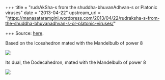 +++
title = "rudrAkSha-s from the shuddha-bhuvanAdhvan-s or Platonic viruses"
date = "2013-04-22"
upstream_url = "https://manasataramgini.wordpress.com/2013/04/22/rudraksha-s-from-the-shuddha-bhuvanadhvan-s-or-platonic-viruses/"

+++
Source: [here](https://manasataramgini.wordpress.com/2013/04/22/rudraksha-s-from-the-shuddha-bhuvanadhvan-s-or-platonic-viruses/).

Based on the Icosahedron mated with the Mandelbulb of power 8

[![](https://lh4.googleusercontent.com/-AFGzJKb2aKo/UXQ5DfzemtI/AAAAAAAACp0/r1w74ftdt_o/s800/mandel_bulb1_small.jpg)](https://picasaweb.google.com/lh/photo/OBQjKfKAIYbGGl9gkexcldMTjNZETYmyPJy0liipFm0?feat=embedwebsite)

Its dual, the Dodecahedron, mated with the Mandelbulb of power 8

[![](https://lh3.googleusercontent.com/-BnCvyebAfac/UXTIStvI5bI/AAAAAAAACqE/9nFFiq_x7Oc/s800/mandel_bulb2_small.jpg)](https://picasaweb.google.com/lh/photo/VAjTFEmkj5kHZyWc5gV1MtMTjNZETYmyPJy0liipFm0?feat=embedwebsite)
